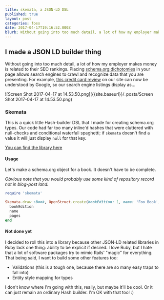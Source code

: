 ```yaml
---
title: skemata, a JSON-LD DSL
published: true
layout: post
categories: foss
date: 2017-04-17T19:16:52.000Z
blurb: Without going into too much detail, a lot of how my employer makes money is related to their SEO rankings. Placing [schema.org dichotomies](https://schema.org/docs/full.html) in your page allows search engines to crawl and recognize data that you are presenting. 
---
```

## I made a JSON LD builder thing

Without going into too much detail, a lot of how my employer makes money is related to their SEO rankings. Placing [schema.org dichotomies](https://schema.org/docs/full.html) in your page allows search engines to crawl and recognize data that you are presenting. For example, [this credit card review](https://www.mybanktracker.com/credit-cards/expert-reviews/fidelity-rewards-visa-signature-card-review-254403) on our site can now be understood by Google, so our search engine listings display as...

![Screen Shot 2017-04-17 at 14.53.50.png]({{site.baseurl}}/_posts/Screen Shot 2017-04-17 at 14.53.50.png)

### Skemata

This is a quick little Hash-builder DSL that I made for creating schema.org types. Our code had far too many inline'd hashes that were cluttered with null-checks and conditional waterfall spaghetti; if `skemata` doesn't find a value it will just display `null` for that key. 

[You can find the library here](https://github.com/mybanktracker/skemata)

#### Usage
Let's make a schema.org object for a book. It doesn't have to be complete. 

_Obvious note that you would probably use some kind of repository record not in blog-post land._

```ruby
require 'skemata'

Skemata.draw :Book, OpenStruct.create(bookEdition: 1, name: 'Foo Book', pages: 42) do
  bookEdition
  name
  pages
end
```

#### Not done yet

I decided to roll this into a library because other JSON-LD related libraries in Ruby lack one thing: ability to be explicit if desired. I love Ruby, but I hate that a lot of software packages try to mimic Rails' "magic" for everything. That being said, I want to build some other features too:

- Validations (this is a tough one, because there are so many easy traps to fall into)
- Entity style mapping for types

I don't know where I'm going with this, really, but maybe it'll be cool. Or it can just remain an ordinary Hash builder. I'm OK with that too! :)
